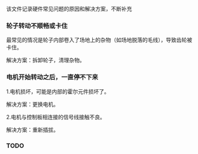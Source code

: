 该文件记录硬件常见问题的原因和解决方案，不断补充

### 轮子转动不顺畅或卡住
最常见的情况是轮子内部卷入了场地上的杂物（如场地脱落的毛线），导致齿轮被卡住。

解决方案：拆卸轮子，清理杂物。

### 电机开始转动之后，一直停不下来
1.电机损坏，可能是内部的霍尔元件损坏了。

解决方案：更换电机。

2.电机与控制板相连接的信号线接触不良。

解决方案：重新插拔。

### TODO